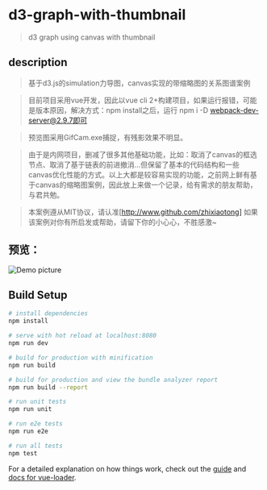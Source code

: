 # d3-graph-with-thumbnail

> d3 graph using canvas with thumbnail
<a target="_blank" rel="noopener noreferrer" href="https://camo.githubusercontent.com/890acbdcb87868b382af9a4b1fac507b9659d9bf/68747470733a2f2f696d672e736869656c64732e696f2f62616467652f6c6963656e73652d4d49542d626c75652e737667"><img src="https://camo.githubusercontent.com/890acbdcb87868b382af9a4b1fac507b9659d9bf/68747470733a2f2f696d672e736869656c64732e696f2f62616467652f6c6963656e73652d4d49542d626c75652e737667" alt="" data-canonical-src="https://img.shields.io/badge/license-MIT-blue.svg" style="max-width:100%;"></a>

## description

> 基于d3.js的simulation力导图，canvas实现的带缩略图的关系图谱案例

> 目前项目采用vue开发，因此以vue cli 2+构建项目，如果运行报错，可能是版本原因，解决方式：npm install之后，运行 npm i -D webpack-dev-server@2.9.7即可

> 预览图采用GifCam.exe捕捉，有残影效果不明显。

> 由于是内网项目，删减了很多其他基础功能，比如：取消了canvas的框选节点、取消了基于链表的前进撤消...但保留了基本的代码结构和一些canvas优化性能的方式。以上大都是较容易实现的功能，之前网上鲜有基于canvas的缩略图案例，因此放上来做一个记录，给有需求的朋友帮助，与君共勉。

> 本案例遵从MIT协议，请认准[http://www.github.com/zhixiaotong]
  如果该案例对你有所启发或帮助，请留下你的小心心，不胜感激~
  
## 预览：
![Demo picture](https://github.com/zhixiaotong/d3-graph-with-thumbnail/blob/master/demo.gif)

## Build Setup

``` bash
# install dependencies
npm install

# serve with hot reload at localhost:8080
npm run dev

# build for production with minification
npm run build

# build for production and view the bundle analyzer report
npm run build --report

# run unit tests
npm run unit

# run e2e tests
npm run e2e

# run all tests
npm test
```

For a detailed explanation on how things work, check out the [guide](http://vuejs-templates.github.io/webpack/) and [docs for vue-loader](http://vuejs.github.io/vue-loader).
